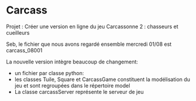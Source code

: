 # Carcass
Projet : Créer une version en ligne du jeu Carcassonne 2 : chasseurs et cueilleurs

Seb, le fichier que nous avons regardé ensemble mercredi 01/08 est carcass_08001

La nouvelle version intègre beaucoup de changement:

- un fichier par classe python: 
- les classes Tuile, Square et CarcassGame constituent la modélisation du jeu et sont regroupées dans le répertoire model
- La classe carcassServer représente le serveur de jeu   
